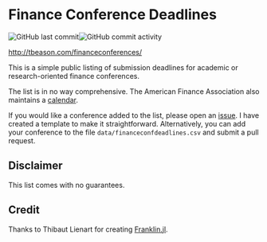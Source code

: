 # Finance Conference Deadlines

![GitHub last commit](https://img.shields.io/github/last-commit/tbeason/financeconferences)![GitHub commit activity](https://img.shields.io/github/commit-activity/m/tbeason/financeconferences)

http://tbeason.com/financeconferences/

This is a simple public listing of submission deadlines for academic or research-oriented finance conferences. 

The list is in no way comprehensive. The American Finance Association also maintains a [calendar](https://afajof.org/call-for-papers-calendar/).

If you would like a conference added to the list, please open an [issue](https://github.com/tbeason/financeconferences/issues). I have created a template to make it straightforward. Alternatively, you can add your conference to the file `data/financeconfdeadlines.csv` and submit a pull request.


## Disclaimer

This list comes with no guarantees.

## Credit

Thanks to Thibaut Lienart for creating [Franklin.jl](https://github.com/tlienart/Franklin.jl).